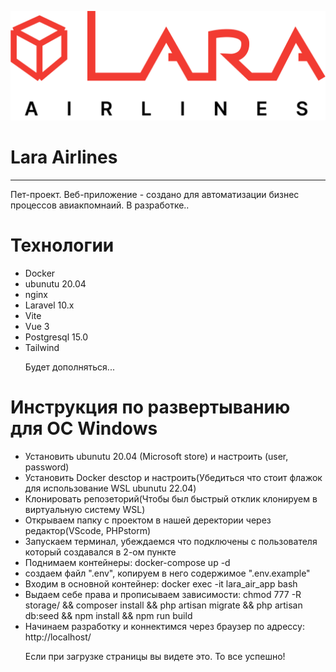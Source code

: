 ![Image alt](https://github.com/Lamakerr/lara-airlines/blob/main/resources/svg/Logo-Lara1.svg)
<h1>Lara Airlines</h1>
<hr/>
<p>Пет-проект. Веб-приложение - создано для автоматизации бизнес процессов авиакпомнаий. В разработке..</p>
<h1>Технологии</h1>
<ul>
<li>Docker</li>
<li>ubunutu 20.04</li>
<li>nginx</li>
<li>Laravel 10.x</li>
<li>Vite</li>
<li>Vue 3</li>
<li>Postgresql 15.0</li>
<li>Tailwind</li>
<p>Будет дополняться...</p>
</ul>
<h1>Инструкция по развертыванию для OC Windows</h1>
<ul>
<li>Установить ubunutu 20.04 (Microsoft store) и настроить (user, password)</li>
<li>Установить Docker desctop и настроить(Убедиться что стоит флажок для использование WSL ubunutu 22.04)</li>
<li>Клонировать репозеторий(Чтобы был быстрый отклик клонируем в виртуальную систему WSL)</li>
<li>Открываем папку с проектом в нашей деректории через редактор(VScode, PHPstorm)</li>
<li>Запускаем терминал, убеждаемся что подключены с пользователя который создавался в 2-ом пункте</li>
<li>Поднимаем контейнеры: docker-compose up -d</li>
<li>создаем файл ".env", копируем в него содержимое ".env.example"</li>
<li>Входим в основной контейнер: docker exec -it lara_air_app bash</li>
<li>Выдаем себе права и прописываем зависимости: chmod 777 -R storage/ && composer install && php artisan migrate && php artisan db:seed && npm install && npm run build</li>
<li>Начинаем разработку и коннектимся через браузер по адрессу: http://localhost/</li>
<p>Если при загрузке страницы вы видете это. То все успешно!</p>
</ul>

